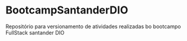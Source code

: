 # BootcampSantanderDIO
Repositório para versionamento de atividades realizadas bo bootcampo FullStack santander DIO
